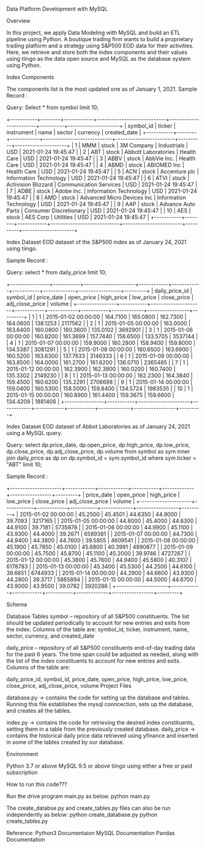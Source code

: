 Data Platform Development with MySQL

Overview

In this project, we apply Data Modeling with MySQL and build an ETL pipeline using Python. A boutique trading firm wants to build a proprietary trading platform and a strategy using S&P500 EOD data for their activities. Here, we retrieve and store both the index components and their values using tiingo as the data open source and MySQL as the database system using Python.

Index Components

The components list is the most updated one as of January 1, 2021.
Sample Record :

Query:
Select * from symbol limit 10;

+-----------+--------+------------+----------------------------+------------------------+----------+---------------------+
| symbol_id | ticker | instrument | name                       | sector                 | currency | created_date        |
+-----------+--------+------------+----------------------------+------------------------+----------+---------------------+
|         1 | MMM    | stock      | 3M Company                 | Industrials            | USD      | 2021-01-24 19:45:47 |
|         2 | ABT    | stock      | Abbott Laboratories        | Health Care            | USD      | 2021-01-24 19:45:47 |
|         3 | ABBV   | stock      | AbbVie Inc.                | Health Care            | USD      | 2021-01-24 19:45:47 |
|         4 | ABMD   | stock      | ABIOMED Inc                | Health Care            | USD      | 2021-01-24 19:45:47 |
|         5 | ACN    | stock      | Accenture plc              | Information Technology | USD      | 2021-01-24 19:45:47 |
|         6 | ATVI   | stock      | Activision Blizzard        | Communication Services | USD      | 2021-01-24 19:45:47 |
|         7 | ADBE   | stock      | Adobe Inc.                 | Information Technology | USD      | 2021-01-24 19:45:47 |
|         8 | AMD    | stock      | Advanced Micro Devices Inc | Information Technology | USD      | 2021-01-24 19:45:47 |
|         9 | AAP    | stock      | Advance Auto Parts         | Consumer Discretionary | USD      | 2021-01-24 19:45:47 |
|        10 | AES    | stock      | AES Corp                   | Utilities              | USD      | 2021-01-24 19:45:47 |
+-----------+--------+------------+----------------------------+------------------------+----------+---------------------+

Index Dataset
EOD dataset of the S&P500 index as of January 24, 2021 using tiingo.

Sample Record :

Query:
select * from daily_price limit 10;

+----------------+-----------+---------------------+------------+------------+-----------+-------------+-----------------+---------+
| daily_price_id | symbol_id | price_date          | open_price | high_price | low_price | close_price | adj_close_price | volume  |
+----------------+-----------+---------------------+------------+------------+-----------+-------------+-----------------+---------+
|              1 |         1 | 2015-01-02 00:00:00 |   164.7100 |   165.0800 |  162.7300 |    164.0600 |        138.1253 | 2117562 |
|              2 |         1 | 2015-01-05 00:00:00 |   163.0000 |   163.6400 |  160.0800 |    160.3600 |        135.0102 | 3692901 |
|              3 |         1 | 2015-01-06 00:00:00 |   160.8200 |   161.3699 |  157.7440 |    158.6500 |        133.5705 | 3537144 |
|              4 |         1 | 2015-01-07 00:00:00 |   159.9000 |   160.2800 |  158.9400 |    159.8000 |        134.5387 | 3081291 |
|              5 |         1 | 2015-01-08 00:00:00 |   160.6500 |   163.6900 |  160.5200 |    163.6300 |        137.7633 | 3146333 |
|              6 |         1 | 2015-01-09 00:00:00 |   163.8500 |   164.0000 |  161.2700 |    161.6200 |        136.0710 | 2365485 |
|              7 |         1 | 2015-01-12 00:00:00 |   162.3900 |   162.3900 |  160.0200 |    160.7400 |        135.3302 | 2149230 |
|              8 |         1 | 2015-01-13 00:00:00 |   162.2300 |   164.3840 |  159.4500 |    160.6200 |        135.2291 | 2706698 |
|              9 |         1 | 2015-01-14 00:00:00 |   159.0400 |   160.5300 |  158.5000 |    159.8400 |        134.5724 | 1983535 |
|             10 |         1 | 2015-01-15 00:00:00 |   160.8900 |   161.4400 |  159.3675 |    159.6600 |        134.4209 | 1881406 |
+----------------+-----------+---------------------+------------+------------+-----------+-------------+-----------------+---------+


Index Dataset
EOD dataset of Abbot Laboratories as of January 24, 2021 using a MySQL query.

Query:
select dp.price_date, dp.open_price, dp.high_price, dp.low_price, dp.close_price, dp.adj_close_price, dp.volume from symbol as sym inner join daily_price as dp on dp.symbol_id = sym.symbol_id where sym.ticker = "ABT" limit 10;

Sample Record :

+---------------------+------------+------------+-----------+-------------+-----------------+---------+
| price_date          | open_price | high_price | low_price | close_price | adj_close_price | volume  |
+---------------------+------------+------------+-----------+-------------+-----------------+---------+
| 2015-01-02 00:00:00 |    45.2500 |    45.4501 |   44.6350 |     44.9000 |         39.7093 | 3217165 |
| 2015-01-05 00:00:00 |    44.8000 |    45.4000 |   44.6300 |     44.9100 |         39.7181 | 5735878 |
| 2015-01-06 00:00:00 |    44.9900 |    45.1100 |   43.9300 |     44.4000 |         39.2671 | 6589381 |
| 2015-01-07 00:00:00 |    44.7300 |    44.9400 |   44.3800 |     44.7600 |         39.5855 | 4609541 |
| 2015-01-08 00:00:00 |    45.1900 |    45.7850 |   45.0100 |     45.6800 |         40.3991 | 4890877 |
| 2015-01-09 00:00:00 |    45.7500 |    45.8700 |   45.1100 |     45.2000 |         39.9746 | 4727267 |
| 2015-01-12 00:00:00 |    45.3800 |    45.7600 |   44.9400 |     45.5800 |         40.3107 | 6178783 |
| 2015-01-13 00:00:00 |    45.3400 |    45.5300 |   44.2500 |     44.6100 |         39.6651 | 6744933 |
| 2015-01-14 00:00:00 |    44.2900 |    44.6600 |   43.9300 |     44.2800 |         39.3717 | 5865894 |
| 2015-01-15 00:00:00 |    44.5000 |    44.6700 |   43.9000 |     43.9500 |         39.0782 | 3920286 |
+---------------------+------------+------------+-----------+-------------+-----------------+---------+

Schema

Database Tables
symbol – repository of all S&P500 constituents. The list should be updated periodically to account for new entries and exits from the index. Columns of the table are:
symbol_id, ticker, instrument, name, sector, currency, and created_date

daily_price – repository of all S&P500 constituents end-of-day trading data for the past 6 years. The time span could be adjusted as needed, along with the list of the index constituents to account for new entries and exits. Columns of the table are:

daily_price_id, symbol_id, price_date, open_price, high_price, low_price, close_price, adj_close_price, volume
Project Files

database.py -> contains the code for setting up the database and tables. Running this file establishes the mysql conncection, sets up the database, and creates all the tables.

index.py -> contains the code for retrieving the desired index constituents, setting them in a table from the previously created database.
daily_price -> contains the historical daily price data retrieved using yfinance and inserted in some of the tables created by our database.

Environment

Python 3.7 or above
MySQL  9.5 or above
tiingo using either a free or paid subscription

How to run this code???

Run the drive program main.py as below.
python main.py

The create_databse.py and create_tables.py files can also be run independently as below:
python create_database.py 
python create_tables.py

Reference:
Python3 Documentaion
MySQL Documentation
Pandas Documentation
